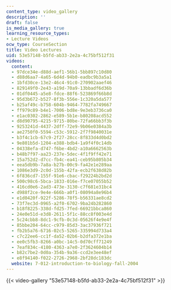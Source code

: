 ```yaml
---
content_type: video_gallery
description: ''
draft: false
is_media_gallery: true
learning_resource_types:
- Lecture Videos
ocw_type: CourseSection
title: Video Lectures
uid: 53e57148-b5fd-ab33-2e2a-4c75bf512f31
videos:
  content:
  - 97dce34e-d88d-aef1-56b1-5bb897c10d80
  - d88d6aa7-4a65-6d4d-94b0-eadbc9b3a5a1
  - 1bfd30ce-13e2-46c4-91c0-270902aaef46
  - 829149f0-2e43-a19d-70a9-13bbadf6d36b
  - 01df0445-a5e8-fdce-88f6-523869f66b8d
  - 95d3b672-b527-8f3b-556e-1c320a5da577
  - b25af49c-b758-604b-9464-7782fa749667
  - ff979c89-b4e1-7006-bd8e-9e3eb3736ca0
  - e1ac0302-2862-e589-5b1e-b80208acd552
  - d8d90795-4215-9715-80be-72fa66bb3f3b
  - 9253241d-4437-2dff-72e9-9b06e0384a3b
  - ae2750f0-5594-c53c-5912-2f7f9840031e
  - b3f4c1cb-67c9-2f27-28cc-8f833d4d0bd2
  - 9e801b5d-1204-e388-bdb4-1a9f4f0c14db
  - 04338efa-d747-f6be-4bd2-a10a6662563b
  - b48b7f97-aa23-237e-5dec-4f1f9ff42e71
  - 15a752d2-d7cc-fb4c-ea41-ceb95b805b34
  - eea5db9b-7a8a-b27b-00c9-fa42e1e289aa
  - 1086e3d9-2c0d-155b-42fa-ecb2f638d82b
  - 6f836cd7-155f-91e6-cbac-f29224b2bd2d
  - 500c98c6-5bca-1833-016e-f7ce07055b52
  - 416cd0e6-2ad3-473e-3130-c7f681e31bc4
  - d988f2ce-9e4e-666b-a0f1-08094a8e96b4
  - e1d0420f-922f-5286-78f5-b56331ae8cd2
  - 73f7ec3d-0965-a2f0-6702-9ba24b282860
  - b18f8225-338d-fd25-7fed-66921bbca860
  - 24e0e51d-e3d8-2611-5f1c-88cc8f003e4d
  - 5c24cbb8-8dc1-9cfb-0c3d-05626f4e9e4f
  - 85bbe204-64cc-c979-85d3-3ac37936f721
  - fb2b5a76-6716-02c5-5265-335994d733a4
  - c7c22ee6-cc1f-da52-02b6-b2dfa372e1ba
  - ee0c5fb3-8266-a0bc-14c5-0d70cff71249
  - 7eaf834c-4180-4363-a7e0-2f3624604b14
  - b82c7be2-0d0a-354b-9a36-ccd2e3ee48ef
  - e8f94140-f022-2726-2968-2bf28dc183dc
  website: 7-012-introduction-to-biology-fall-2004
---
```

{{< video-gallery "53e57148-b5fd-ab33-2e2a-4c75bf512f31" >}}